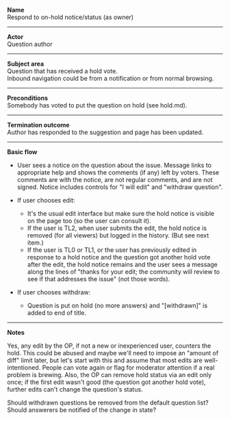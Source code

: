 **Name**  
Respond to on-hold notice/status (as owner)

----

**Actor**  
Question author

----

**Subject area**  
Question that has received a hold vote.  
Inbound navigation could be from a notification or from normal browsing.

----

**Preconditions**  
Somebody has voted to put the question on hold (see hold.md).

----

**Termination outcome**  
Author has responded to the suggestion and page has been updated.

----

**Basic flow**

- User sees a notice on the question about the issue.  Message links to appropriate help and shows the comments (if any) left by voters.  These comments are with the notice, are not regular comments, and are not signed.  Notice includes controls for "I will edit" and "withdraw question".

- If user chooses edit: 
    - It's the usual edit interface but make sure the hold notice is visible on the page too (so the user can consult it).
    - If the user is TL2, when user submits the edit, the hold notice is removed (for all viewers) but logged in the history.  (But see next item.)
    - If the user is TL0 or TL1, or the user has previously edited in response to a hold notice and the question got another hold vote after the edit, the hold notice remains and the user sees a message along the lines of "thanks for your edit; the community will review to see if that addresses the issue" (not those words).

- If user chooses withdraw:
    - Question is put on hold (no more answers) and "[withdrawn]" is added to end of title.


----

**Notes**

Yes, any edit by the OP, if not a new or inexperienced user, counters the hold.  This could be abused and maybe we'll need to impose an "amount of diff" limit later, but let's start with this and assume that most edits are well-intentioned.  People can vote again or flag for moderator attention if a real problem is brewing.  Also, the OP can remove hold status via an edit only once; if the first edit wasn't good (the question got another hold vote), further edits can't change the question's status.

Should withdrawn questions be removed from the default question list?  
Should answerers be notified of the change in state?





